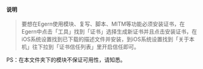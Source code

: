 #### 说明
> 要想在Egern使用模块、复写、脚本、MITM等功能必须安装证书，在Egern中点击「工具」找到「证书」选择生成新证书并且点击安装证书，在iOS系统设置找到已下载的描述文件并安装，到iOS系统设置找到「关于本机」往下拉到「证书信任列表」里开启信任即可。

PS：在本文件夹下的模块不保证可用性，请知悉。
